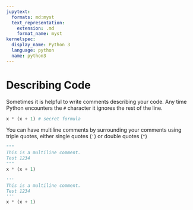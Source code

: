 ```yaml
---
jupytext:
  formats: md:myst
  text_representation:
    extension: .md
    format_name: myst
kernelspec:
  display_name: Python 3
  language: python
  name: python3
---
```


# Describing Code

Sometimes it is helpful to write comments describing your code. Any time Python encounters the `#` character it ignores the rest of the line. 

```python
x * (x + 1) # secret formula
```

You can have multiline comments by surrounding your comments using triple quotes, either single quotes (`'`) or double quotes (`"`)
```python
"""
This is a multiline comment. 
Test 1234
"""
x * (x + 1)
```

```python
'''
This is a multiline comment. 
Test 1234
'''
x * (x + 1)
```